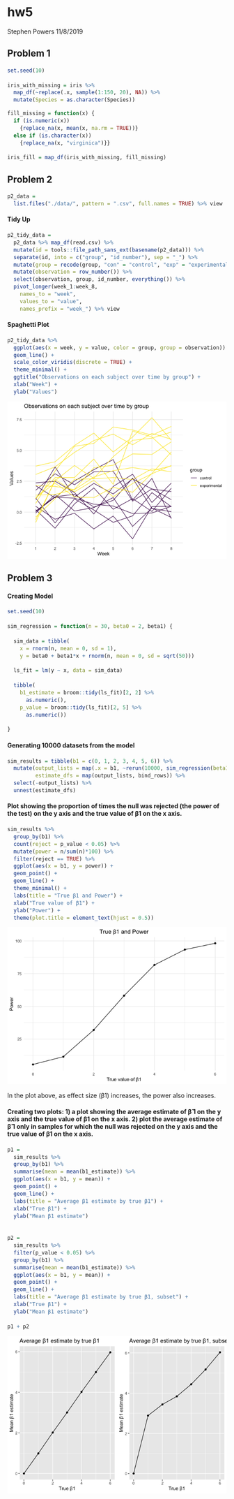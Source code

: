 hw5
================
Stephen Powers
11/8/2019

## Problem 1

``` r
set.seed(10)

iris_with_missing = iris %>% 
  map_df(~replace(.x, sample(1:150, 20), NA)) %>%
  mutate(Species = as.character(Species))
```

``` r
fill_missing = function(x) {
  if (is.numeric(x)) 
    {replace_na(x, mean(x, na.rm = TRUE))} 
  else if (is.character(x)) 
    {replace_na(x, "virginica")}}

iris_fill = map_df(iris_with_missing, fill_missing)
```

## Problem 2

``` r
p2_data = 
  list.files("./data/", pattern = ".csv", full.names = TRUE) %>% view
```

#### Tidy Up

``` r
p2_tidy_data = 
  p2_data %>% map_df(read.csv) %>% 
  mutate(id = tools::file_path_sans_ext(basename(p2_data))) %>% 
  separate(id, into = c("group", "id_number"), sep = "_") %>% 
  mutate(group = recode(group, "con" = "control", "exp" = "experimental")) %>% 
  mutate(observation = row_number()) %>%
  select(observation, group, id_number, everything()) %>% 
  pivot_longer(week_1:week_8,
    names_to = "week",
    values_to = "value",
    names_prefix = "week_") %>% view
```

#### Spaghetti Plot

``` r
p2_tidy_data %>% 
  ggplot(aes(x = week, y = value, color = group, group = observation)) +
  geom_line() +
  scale_color_viridis(discrete = TRUE) +
  theme_minimal() +
  ggtitle("Observations on each subject over time by group") +
  xlab("Week") +
  ylab("Values") 
```

![](hw5_files/figure-gfm/unnamed-chunk-5-1.png)<!-- -->

## Problem 3

#### Creating Model

``` r
set.seed(10)

sim_regression = function(n = 30, beta0 = 2, beta1) {
  
  sim_data = tibble(
    x = rnorm(n, mean = 0, sd = 1),
    y = beta0 + beta1*x + rnorm(n, mean = 0, sd = sqrt(50)))
  
  ls_fit = lm(y ~ x, data = sim_data)
  
  tibble(
    b1_estimate = broom::tidy(ls_fit)[2, 2] %>% 
      as.numeric(),
    p_value = broom::tidy(ls_fit)[2, 5] %>% 
      as.numeric())
  
}
```

#### Generating 10000 datasets from the model

``` r
sim_results = tibble(b1 = c(0, 1, 2, 3, 4, 5, 6)) %>% 
  mutate(output_lists = map(.x = b1, ~rerun(10000, sim_regression(beta1 = .x))),
         estimate_dfs = map(output_lists, bind_rows)) %>%
  select(-output_lists) %>%
  unnest(estimate_dfs)
```

#### Plot showing the proportion of times the null was rejected (the power of the test) on the y axis and the true value of β1 on the x axis.

``` r
sim_results %>% 
  group_by(b1) %>%
  count(reject = p_value < 0.05) %>% 
  mutate(power = n/sum(n)*100) %>% 
  filter(reject == TRUE) %>%
  ggplot(aes(x = b1, y = power)) +
  geom_point() + 
  geom_line() +
  theme_minimal() +
  labs(title = "True β1 and Power") +
  xlab("True value of β1") +
  ylab("Power") +
  theme(plot.title = element_text(hjust = 0.5))
```

![](hw5_files/figure-gfm/unnamed-chunk-8-1.png)<!-- -->

In the plot above, as effect size (β1) increases, the power also
increases.

#### Creating two plots: 1) a plot showing the average estimate of β̂ 1 on the y axis and the true value of β1 on the x axis. 2) plot the average estimate of β̂ 1 only in samples for which the null was rejected on the y axis and the true value of β1 on the x axis.

``` r
p1 = 
  sim_results %>% 
  group_by(b1) %>%
  summarise(mean = mean(b1_estimate)) %>% 
  ggplot(aes(x = b1, y = mean)) + 
  geom_point() + 
  geom_line() + 
  labs(title = "Average β1 estimate by true β1") +
  xlab("True β1") +
  ylab("Mean β1 estimate")


p2 = 
  sim_results %>% 
  filter(p_value < 0.05) %>% 
  group_by(b1) %>%
  summarise(mean = mean(b1_estimate)) %>% 
  ggplot(aes(x = b1, y = mean)) + 
  geom_point() +
  geom_line() +
  labs(title = "Average β1 estimate by true β1, subset") +
  xlab("True β1") +
  ylab("Mean β1 estimate")
 
p1 + p2
```

![](hw5_files/figure-gfm/unnamed-chunk-9-1.png)<!-- -->
